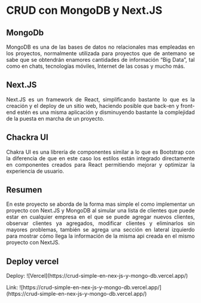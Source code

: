  # CRUD con MongoDB y Next.JS

 ## MongoDb
<p align='justify'>
MongoDB es una de las bases de datos no relacionales mas empleadas en los proyectos, normalmente utilizada para proyectos que de antemano se sabe que se obtendrán enamores cantidades de información “Big Data”, tal como en chats, tecnologías móviles, Internet de las cosas y mucho más.
</p>

## Next.JS
<p align='justify'>
Next.JS es un framework de React, simplificando bastante lo que es la creación y el deploy de un sitio web, haciendo posible que back-en y front-end estén es una misma aplicación y disminuyendo bastante la complejidad de la puesta en marcha de un proyecto.
</p>

## Chackra UI
<p align='justify'>
Chakra UI es una librería de componentes similar a lo que es Bootstrap con la diferencia de que en este caso los estilos están integrado directamente en componentes creados para React permitiendo mejorar y optimizar la experiencia de usuario.
</p>

## Resumen
<p align='justify'>
En este proyecto se aborda de la forma mas simple el como implementar un proyecto con Next.JS y MongoDB al simular una lista de clientes que puede estar en cualquier empresa en el que se puede agregar nuevos clientes, observar clientes ya agregados, modificar clientes y eliminarlos sin mayores problemas, también se agrega una sección en lateral izquierdo para mostrar cómo llega la información de la misma api creada en el mismo proyecto con NextJS.
</p>

## Deploy vercel

<p>Deploy: ![Vercel](https://crud-simple-en-nex-js-y-mongo-db.vercel.app/)</p>
<p>Link: ![https://crud-simple-en-nex-js-y-mongo-db.vercel.app/](https://crud-simple-en-nex-js-y-mongo-db.vercel.app/)</p>
